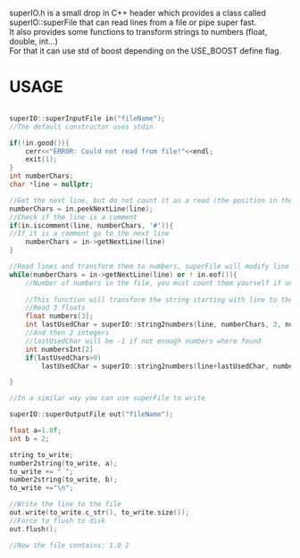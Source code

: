 superIO.h is a small drop in C++ header which provides a class called superIO::superFile that can read lines from a file or pipe super fast.  
It also provides some functions to transform strings to numbers (float, double, int...)  
For that it can use std of boost depending on the USE_BOOST define flag.  

# USAGE

```c++

superIO::superInputFile in("fileName");
//The default constructor uses stdin

if(!in.good()){
	cerr<<"ERROR: Could not read from file!"<<endl;
	exit(1);
}
int numberChars;
char *line = nullptr;

//Get the next line, but do not count it as a read (the position in the file is not advanced)
numberChars = in.peekNextLine(line);
//Check if the line is a comment
if(in.iscomment(line, numberChars, '#')){
//If it is a comment go to the next line
	numberChars = in->getNextLine(line)
}

//Read lines and transform them to numbers, superFile will modify line to point to the start of the next line
while(numberChars = in->getNextLine(line) or ! in.eof()){
	//Number of numbers in the file, you must count them yourself if unknown (i.e with an stringstream)
	
	//This function will transform the string starting with line to the number of elements of the type of numbers
	//Read 3 floats
	float numbers[3];
	int lastUsedChar = superIO::string2numbers(line, numberChars, 3, numbers);
	//And then 2 integers
    //lastUsedChar will be -1 if not enough numbers where found
	int numbersInt[2]
	if(lastUsedChars>0)
		lastUsedChar = superIO::string2numbers(line+lastUsedChar, numberChars-lastUsedChar, 2, numbersInt);			

}

//In a similar way you can use superFile to write

superIO::superOutputFile out("fileName");

float a=1.0f;
int b = 2;

string to_write;
number2string(to_write, a);
to_write += " ";
number2string(to_write, b);
to_write +="\n";

//Write the line to the file
out.write(to_write.c_str(), to_write.size());
//Force to flush to disk
out.flush();

//Now the file contains: 1.0 2


```
